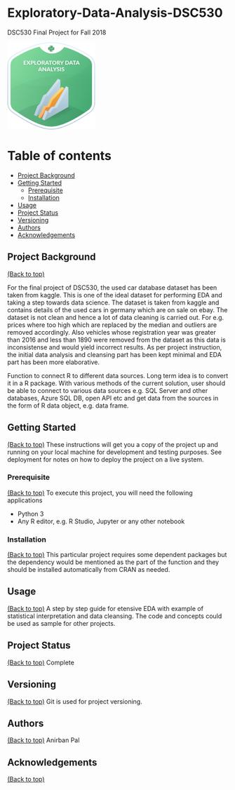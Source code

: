 # Exploratory-Data-Analysis-DSC530
DSC530 Final Project for Fall 2018

<img src="Images/EDA.png" data-canonical-src="Images/EDA.png" width="200" height="200" />

# Table of contents

- [Project Background](#project-background)
- [Getting Started](#getting-started)
  - [Prerequisite](#prerequisite)
  - [Installation](#installation)
- [Usage](#usage)
- [Project Status](#project-status)
- [Versioning](#versioning)
- [Authors](#authors)
- [Acknowledgements](#acknowledgements)

## Project Background
[(Back to top)](#table-of-contents)

For the final project of DSC530, the used car database dataset has been taken from kaggle. This is one of the ideal dataset for performing EDA and taking a step towards data science. 
The dataset is taken from kaggle and contains details of the used cars in germany which are on sale on ebay.
The dataset is not clean and hence a lot of data cleaning is carried out. For e.g. prices where too high which are replaced by the median and outliers are removed accordingly. 
Also vehicles whose registration year was greater than 2016 and less than 1890 were removed from the dataset as this data is inconsistense and would yield incorrect results.
As per project instruction, the initial data analysis and cleansing part has been kept minimal and EDA part has been more elaborative.

Function to connect R to different data sources. Long term idea is to convert it in a R package. With various methods of the current solution, user should be able to connect to various data sources e.g. SQL Server and other databases, Azure SQL DB, open API etc and get data from the sources in the form of R data object, e.g. data frame.

## Getting Started
[(Back to top)](#table-of-contents)
These instructions will get you a copy of the project up and running on your local machine for development and testing purposes. See deployment for notes on how to deploy the project on a live system.

### Prerequisite
[(Back to top)](#table-of-contents)
To execute this project, you will need the following applications 
* Python 3 
* Any R editor, e.g. R Studio, Jupyter or any other notebook

### Installation
[(Back to top)](#table-of-contents)
This particular project requires some dependent packages but the dependency would be mentioned as the part of the function and they should be installed automatically from CRAN as needed.

## Usage
[(Back to top)](#table-of-contents)
A step by step guide for etensive EDA with example of statistical interpretation and data cleansing. The code and concepts could be used as sample for other projects.

## Project Status
[(Back to top)](#table-of-contents)
Complete

## Versioning
[(Back to top)](#table-of-contents)
Git is used for project versioning.

## Authors
[(Back to top)](#table-of-contents)
Anirban Pal

## Acknowledgements
[(Back to top)](#table-of-contents)
